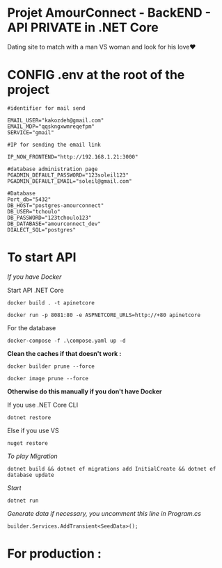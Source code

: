# Projet AmourConnect - BackEND - API PRIVATE in .NET Core

Dating site to match with a man VS woman and look for his love❤️

# CONFIG .env at the root of the project

```
#identifier for mail send

EMAIL_USER="kakozdeh@gmail.com"
EMAIL_MDP="qqskngxwmreqefpm"
SERVICE="gmail"

#IP for sending the email link

IP_NOW_FRONTEND="http://192.168.1.21:3000"

#database administration page
PGADMIN_DEFAULT_PASSWORD="123soleil123"
PGADMIN_DEFAULT_EMAIL="soleil@gmail.com"

#Database
Port_db="5432"
DB_HOST="postgres-amourconnect"
DB_USER="tchoulo"
DB_PASSWORD="123tchoulo123"
DB_DATABASE="amourconnect_dev"
DIALECT_SQL="postgres"
```

# To start API

*If you have Docker*


Start API .NET Core
```
docker build . -t apinetcore
```

```
docker run -p 8081:80 -e ASPNETCORE_URLS=http://+80 apinetcore
```

For the database
```
docker-compose -f .\compose.yaml up -d
```

**Clean the caches if that doesn't work :**

```
docker builder prune --force
```

```
docker image prune --force
```

**Otherwise do this manually if you don't have Docker**

If you use .NET Core CLI
```
dotnet restore
```

Else if you use VS
```
nuget restore
```

*To play Migration*
```
dotnet build && dotnet ef migrations add InitialCreate && dotnet ef database update
```

*Start*
```
dotnet run
```

*Generate data if necessary, you uncomment this line in Program.cs*

```
builder.Services.AddTransient<SeedData>();
```


# For production :